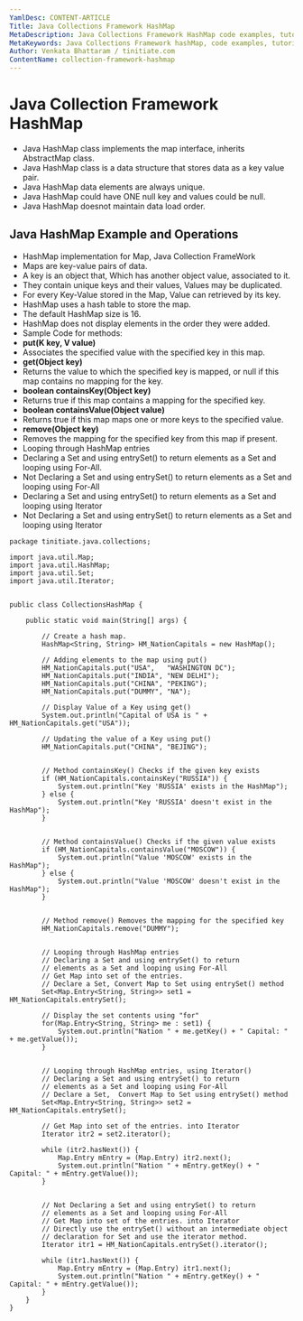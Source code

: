 ```yaml
---
YamlDesc: CONTENT-ARTICLE
Title: Java Collections Framework HashMap
MetaDescription: Java Collections Framework HashMap code examples, tutorials
MetaKeywords: Java Collections Framework hashMap, code examples, tutorials
Author: Venkata Bhattaram / tinitiate.com
ContentName: collection-framework-hashmap
---
```


# Java Collection Framework HashMap
* Java HashMap class implements the map interface, inherits AbstractMap class.
* Java HashMap class is a data structure that stores data as a key value pair.
* Java HashMap data elements are always unique.
* Java HashMap could have ONE null key and values could be null.
* Java HashMap doesnot maintain data load order.


## Java HashMap Example and Operations
* HashMap implementation for Map, Java Collection FrameWork
* Maps are key-value pairs of data.
* A key is an object that, Which has another object value, associated to it.
* They contain unique keys and their values, Values may be duplicated.
* For every Key-Value stored in the Map, Value can retrieved by its key.
* HashMap uses a hash table to store the map.
* The default HashMap size is 16.
* HashMap does not display elements in the order they were added.
* Sample Code for methods:
* **put(K key, V value)**
* Associates the specified value with the specified key in this map.
* **get(Object key)**
* Returns the value to which the specified key is mapped, or null if this 
  map contains no mapping for the key.
* **boolean containsKey(Object key)**
* Returns true if this map contains a mapping for the specified key.
* **boolean containsValue(Object value)**
* Returns true if this map maps one or more keys to the specified value.
* **remove(Object key)**
* Removes the mapping for the specified key from this map if present.
* Looping through HashMap entries
* Declaring a Set and using entrySet() to return elements as a Set and 
  looping using For-All.
* Not Declaring a Set and using entrySet() to return elements as a Set and 
  looping using For-All
* Declaring a Set and using entrySet() to return elements as a Set and 
  looping using Iterator
* Not Declaring a Set and using entrySet() to return elements as a Set and 
  looping using Iterator
```
package tinitiate.java.collections;

import java.util.Map;
import java.util.HashMap;
import java.util.Set;
import java.util.Iterator;


public class CollectionsHashMap {

    public static void main(String[] args) {

        // Create a hash map.
        HashMap<String, String> HM_NationCapitals = new HashMap();

        // Adding elements to the map using put()
        HM_NationCapitals.put("USA",   "WASHINGTON DC");
        HM_NationCapitals.put("INDIA", "NEW DELHI");
        HM_NationCapitals.put("CHINA", "PEKING");
        HM_NationCapitals.put("DUMMY", "NA");

        // Display Value of a Key using get() 
        System.out.println("Capital of USA is " + HM_NationCapitals.get("USA"));

        // Updating the value of a Key using put() 
        HM_NationCapitals.put("CHINA", "BEJING");


        // Method containsKey() Checks if the given key exists
        if (HM_NationCapitals.containsKey("RUSSIA")) {
            System.out.println("Key 'RUSSIA' exists in the HashMap");
        } else { 
            System.out.println("Key 'RUSSIA' doesn't exist in the HashMap");
        }


        // Method containsValue() Checks if the given value exists
        if (HM_NationCapitals.containsValue("MOSCOW")) {
            System.out.println("Value 'MOSCOW' exists in the HashMap");
        } else {
            System.out.println("Value 'MOSCOW' doesn't exist in the HashMap");
        }


        // Method remove() Removes the mapping for the specified key
        HM_NationCapitals.remove("DUMMY");


        // Looping through HashMap entries
        // Declaring a Set and using entrySet() to return
        // elements as a Set and looping using For-All
        // Get Map into set of the entries.
        // Declare a Set, Convert Map to Set using entrySet() method
        Set<Map.Entry<String, String>> set1 = HM_NationCapitals.entrySet();

        // Display the set contents using "for"
        for(Map.Entry<String, String> me : set1) {
            System.out.println("Nation " + me.getKey() + " Capital: " + me.getValue());
        }


        // Looping through HashMap entries, using Iterator()
        // Declaring a Set and using entrySet() to return
        // elements as a Set and looping using For-All
        // Declare a Set,  Convert Map to Set using entrySet() method
        Set<Map.Entry<String, String>> set2 = HM_NationCapitals.entrySet();

        // Get Map into set of the entries. into Iterator
        Iterator itr2 = set2.iterator();

        while (itr2.hasNext()) {
            Map.Entry mEntry = (Map.Entry) itr2.next();
            System.out.println("Nation " + mEntry.getKey() + " Capital: " + mEntry.getValue());
        }


        // Not Declaring a Set and using entrySet() to return
        // elements as a Set and looping using For-All
        // Get Map into set of the entries. into Iterator
        // Directly use the entrySet() without an intermediate object 
        // declaration for Set and use the iterator method.
        Iterator itr1 = HM_NationCapitals.entrySet().iterator();

        while (itr1.hasNext()) {
            Map.Entry mEntry = (Map.Entry) itr1.next();
            System.out.println("Nation " + mEntry.getKey() + " Capital: " + mEntry.getValue());
        }
    }
}
```
